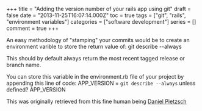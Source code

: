 +++
title = "Adding the version number of your rails app using git"
draft = false
date = "2013-11-25T16:07:14.000Z"
toc = true
tags = ["git", "rails", "environment variables"]
categories = ["software development"]
series = []
comment = true
+++

An easy methodology of "stamping" your commits would be to create an environment varible to store the return value of:
    git describe --always

This should by default always return the most recent tagged release or branch name.

You can store this variable in the environment.rb file of your project by appending this line of code:
    APP_VERSION = `git describe --always` unless defined? APP_VERSION

This was originally retrieved from this fine human being [Daniel Pietzsch](http://blog.danielpietzsch.com/post/1209091430/show-the-version-number-of-your-rails-app-using-git) 


